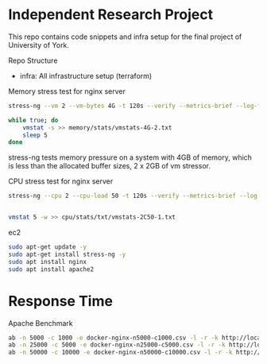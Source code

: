 # Independent Research Project


This repo contains code snippets and infra setup for the final project of University of York.

Repo Structure

- infra: All infrastructure setup (terraform)



Memory stress test for nginx server

```sh
stress-ng --vm 2 --vm-bytes 4G -t 120s --verify --metrics-brief --log-file memory/logs/memory-4G-1.log

while true; do 
    vmstat -s >> memory/stats/vmstats-4G-2.txt
    sleep 5
done
```


 stress-ng tests memory pressure on a system with 4GB of memory, which is less than the allocated buffer sizes, 2 x 2GB of vm stressor.



CPU stress test for nginx server

```sh
stress-ng --cpu 2 --cpu-load 50 -t 120s --verify --metrics-brief --log-file cpu/logs/memory-2C50-2.log


vmstat 5 -w >> cpu/stats/txt/vmstats-2C50-1.txt

```
ec2

```sh
sudo apt-get update -y
sudo apt-get install stress-ng -y
sudo apt install nginx
sudo apt install apache2
```

# Response Time

Apache Benchmark

```sh
ab -n 5000 -c 1000 -e docker-nginx-n5000-c1000.csv -l -r -k http://localhost/
ab -n 25000 -c 5000 -e docker-nginx-n25000-c5000.csv -l -r -k http://localhost/
ab -n 50000 -c 10000 -e docker-nginx-n50000-c10000.csv -l -r -k http://localhost/

```
